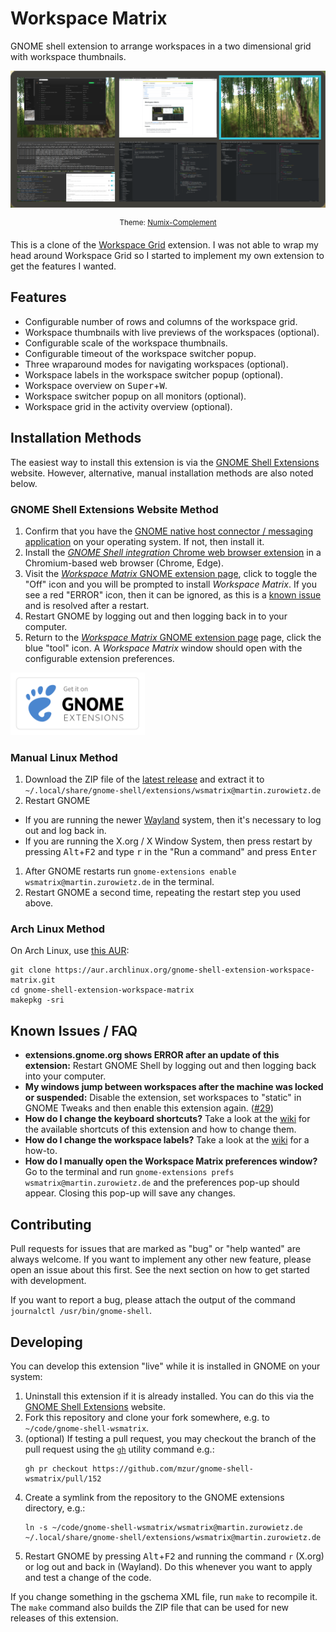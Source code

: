 # Workspace Matrix

GNOME shell extension to arrange workspaces in a two dimensional grid with workspace thumbnails.

<p align="center">
   <img src="preview.png" alt="Preview">
</p>
<p align="center">
   <sup>Theme: <a href="https://github.com/mzur/Numix-Complement">Numix-Complement</a></sup>
</p>

This is a clone of the [Workspace Grid](https://github.com/zakkak/workspace-grid) extension. I was not able to wrap my head around Workspace Grid so I started to implement my own extension to get the features I wanted.

## Features

- Configurable number of rows and columns of the workspace grid.
- Workspace thumbnails with live previews of the workspaces (optional).
- Configurable scale of the workspace thumbnails.
- Configurable timeout of the workspace switcher popup.
- Three wraparound modes for navigating workspaces (optional).
- Workspace labels in the workspace switcher popup (optional).
- Workspace overview on <kbd>Super</kbd>+<kbd>W</kbd>.
- Workspace switcher popup on all monitors (optional).
- Workspace grid in the activity overview (optional).

## Installation Methods

The easiest way to install this extension is via the [GNOME Shell Extensions](https://extensions.gnome.org/extension/1485/workspace-matrix/) website. However, alternative, manual installation methods are also noted below. 

### GNOME Shell Extensions Website Method
1. Confirm that you have the [GNOME native host connector / messaging application](https://wiki.gnome.org/Projects/GnomeShellIntegrationForChrome/Installation) on your operating system. If not, then install it.
1. Install the [_GNOME Shell integration_ Chrome web browser extension](https://chrome.google.com/webstore/detail/gnome-shell-integration/gphhapmejobijbbhgpjhcjognlahblep) in a Chromium-based web browser (Chrome, Edge). 
1. Visit the [_Workspace Matrix_ GNOME extension page](https://extensions.gnome.org/extension/1485/workspace-matrix/), click to toggle the "Off" icon and you will be prompted to install _Workspace Matrix_. If you see a red "ERROR" icon, then it can be ignored, as this is a [known issue](https://github.com/mzur/gnome-shell-wsmatrix/issues/52) and is resolved after a restart.
1. Restart GNOME by logging out and then logging back in to your computer.
1. Return to the [_Workspace Matrix_ GNOME extension page](https://extensions.gnome.org/extension/1485/workspace-matrix/) page, click the blue "tool" icon. A _Workspace Matrix_ window should open with the configurable extension preferences. 

[<img src="https://raw.githubusercontent.com/andyholmes/gnome-shell-extensions-badge/master/get-it-on-ego.svg?sanitize=true" height="100">](https://extensions.gnome.org/extension/1485/workspace-matrix/)


### Manual Linux Method
1. Download the ZIP file of the [latest release](https://github.com/mzur/gnome-shell-wsmatrix/releases) and extract it to `~/.local/share/gnome-shell/extensions/wsmatrix@martin.zurowietz.de` 
1. Restart GNOME
  - If you are running the newer [Wayland](https://wayland.freedesktop.org/) system, then it's necessary to log out and log back in.
  - If you are running the X.org / X Window System, then press restart by pressing <kbd>Alt</kbd>+<kbd>F2</kbd> and type <kbd>r</kbd> in the "Run a command" and press <kbd>Enter</kbd>
1. After GNOME restarts run `gnome-extensions enable wsmatrix@martin.zurowietz.de` in the terminal.
1. Restart GNOME a second time, repeating the restart step you used above.

### Arch Linux Method
On Arch Linux, use [this AUR](https://aur.archlinux.org/packages/gnome-shell-extension-workspace-matrix):
   ```
   git clone https://aur.archlinux.org/gnome-shell-extension-workspace-matrix.git
   cd gnome-shell-extension-workspace-matrix
   makepkg -sri
   ```

## Known Issues / FAQ

- **extensions.gnome.org shows ERROR after an update of this extension:**
   Restart GNOME Shell by logging out and then logging back into your computer.
- **My windows jump between workspaces after the machine was locked or suspended:**
   Disable the extension, set workspaces to "static" in GNOME Tweaks and then enable this extension again. ([#29](https://github.com/mzur/gnome-shell-wsmatrix/issues/29))
- **How do I change the keyboard shortcuts?**
   Take a look at the [wiki](https://github.com/mzur/gnome-shell-wsmatrix/wiki/Custom-keyboard-shortcuts) for the available shortcuts of this extension and how to change them.
- **How do I change the workspace labels?**
  Take a look at the [wiki](https://github.com/mzur/gnome-shell-wsmatrix/wiki/Assigning-custom-labels-to-workspaces) for a how-to.
- **How do I manually open the Workspace Matrix preferences window?**
  Go to the terminal and run `gnome-extensions prefs wsmatrix@martin.zurowietz.de` and the preferences pop-up should appear. Closing this pop-up will save any changes.

## Contributing

Pull requests for issues that are marked as "bug" or "help wanted" are always welcome. If you want to implement any other new feature, please open an issue about this first. See the next section on how to get started with development.

If you want to report a bug, please attach the output of the command `journalctl /usr/bin/gnome-shell`.

## Developing

You can develop this extension "live" while it is installed in GNOME on your system:

1. Uninstall this extension if it is already installed. You can do this via the [GNOME Shell Extensions](https://extensions.gnome.org/extension/1485/workspace-matrix/) website.
2. Fork this repository and clone your fork somewhere, e.g. to `~/code/gnome-shell-wsmatrix`.
3. (optional) If testing a pull request, you may checkout the branch of the pull request using the [`gh`](https://github.com/cli/cli) utility command e.g.:
   ```
   gh pr checkout https://github.com/mzur/gnome-shell-wsmatrix/pull/152
   ```
4. Create a symlink from the repository to the GNOME extensions directory, e.g.:
   ```
   ln -s ~/code/gnome-shell-wsmatrix/wsmatrix@martin.zurowietz.de ~/.local/share/gnome-shell/extensions/wsmatrix@martin.zurowietz.de
   ```
5. Restart GNOME by pressing <kbd>Alt</kbd>+<kbd>F2</kbd> and running the command `r` (X.org) or log out and back in (Wayland). Do this whenever you want to apply and test a change of the code.

If you change something in the gschema XML file, run `make` to recompile it. The `make` command also builds the ZIP file that can be used for new releases of this extension.
